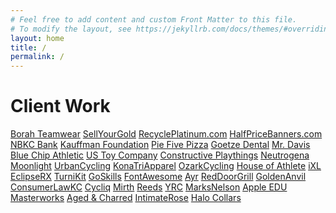 ```yaml
---
# Feel free to add content and custom Front Matter to this file.
# To modify the layout, see https://jekyllrb.com/docs/themes/#overriding-theme-defaults
layout: home
title: /
permalink: /
---
```


<h1>Client Work</h1>

<a href="http://www.borahteamwear.com" rel="nofollow">Borah Teamwear</a>
<a href="http://sellyourgold.com/" rel="nofollow">SellYourGold</a>
<a href="http://recycleplatinum.com/" rel="nofollow">RecyclePlatinum.com</a>
<a href="http://halfpricebanners.com/" rel="nofollow">HalfPriceBanners.com</a>
<a href="http://nbkc.com/" rel="nofollow">NBKC Bank</a>
<a href="https://www.fasttrac.org/" rel="nofollow">Kauffman Foundation</a>
<a href="https://www.piefivepizza.com/" rel="nofollow">Pie Five Pizza</a>
<a href="https://www.goetzedental.com" rel="nofollow">Goetze Dental</a>
<a href="https://www.mrdavis.com" rel="nofollow">Mr. Davis</a>
<a href="https://www.bluechipathletic.com" rel="nofollow">Blue Chip Athletic</a>
<a href="https://www.ustoy.com" rel="nofollow">US Toy Company</a>
<a href="https://www.constructiveplaythings.com" rel="nofollow">Constructive Playthings</a>
<a href="https://www.neutrogena.com" rel="nofollow">Neutrogena</a>
<a href="https://www.sleepmoonlight.com" rel="nofollow">Moonlight</a>
<a href="https://www.urbancycling.com" rel="nofollow">UrbanCycling</a>
<a href="https://www.konatriapparel.com" rel="nofollow">KonaTriApparel</a>
<a href="https://www.ozarkcycling.com" rel="nofollow">OzarkCycling</a>
<a href="https://www.houseofathlete.com" rel="nofollow">House of Athlete</a>
<a href="https://drinkixl.com/" rel="nofollow">iXL</a>
<a href="https://eclipserx.com" rel="nofollow">EclipseRX</a>
<a href="https://turn-i-kit.com" rel="nofollow">TurniKit</a>
<a href="https://goskills.com" rel="nofollow">GoSkills</a>
<a href="https://fontawesome.com" rel="nofollow">FontAwesome</a>
<a href="https://www.bfascher.com/products/ayr-saline-nasal-mist/" rel="nofollow">Ayr</a>
<a href="https://reddoorgrill.com/" rel="nofollow">RedDoorGrill</a>
<a href="https://goldenanvil.com" rel="nofollow">GoldenAnvil</a>
<a href="https://kcbankruptcylawfirm.com" rel="nofollow">ConsumerLawKC</a>
<a href="https://cycliq.com/" rel="nofollow">Cycliq</a>
<a href="https://drinkmirth.com/" rel="nofollow">Mirth</a>
<a href="https://drinkreeds.com/" rel="nofollow">Reeds</a>
<a href="https://myyellow.com/" rel="nofollow">YRC</a>
<a href="https://marksnelsoncpa.com" rel="nofollow">MarksNelson</a>
<a href="https://www.apple.com/working-with-apple-services/" rel="nofollow">Apple EDU</a>
<a href="https://www.masterworks.com" rel="nofollow">Masterworks</a>
<a href="https://www.agedandcharred.com" rel="nofollow">Aged & Charred</a>
<a href="https://www.intimaterose.com" rel="nofollow">IntimateRose</a>
<a href="https://www.halocollar.com" rel="nofollow">Halo Collars</a>

